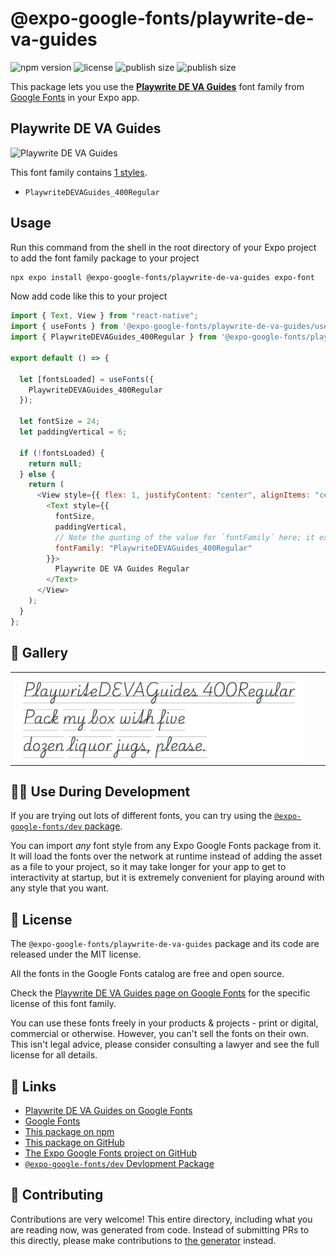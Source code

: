 # @expo-google-fonts/playwrite-de-va-guides

![npm version](https://flat.badgen.net/npm/v/@expo-google-fonts/playwrite-de-va-guides)
![license](https://flat.badgen.net/github/license/expo/google-fonts)
![publish size](https://flat.badgen.net/packagephobia/install/@expo-google-fonts/playwrite-de-va-guides)
![publish size](https://flat.badgen.net/packagephobia/publish/@expo-google-fonts/playwrite-de-va-guides)

This package lets you use the [**Playwrite DE VA Guides**](https://fonts.google.com/specimen/Playwrite+DE+VA+Guides) font family from [Google Fonts](https://fonts.google.com/) in your Expo app.

## Playwrite DE VA Guides

![Playwrite DE VA Guides](./font-family.png)

This font family contains [1 styles](#-gallery).

- `PlaywriteDEVAGuides_400Regular`

## Usage

Run this command from the shell in the root directory of your Expo project to add the font family package to your project

```sh
npx expo install @expo-google-fonts/playwrite-de-va-guides expo-font
```

Now add code like this to your project

```js
import { Text, View } from "react-native";
import { useFonts } from '@expo-google-fonts/playwrite-de-va-guides/useFonts';
import { PlaywriteDEVAGuides_400Regular } from '@expo-google-fonts/playwrite-de-va-guides/400Regular';

export default () => {

  let [fontsLoaded] = useFonts({
    PlaywriteDEVAGuides_400Regular
  });

  let fontSize = 24;
  let paddingVertical = 6;

  if (!fontsLoaded) {
    return null;
  } else {
    return (
      <View style={{ flex: 1, justifyContent: "center", alignItems: "center" }}>
        <Text style={{
          fontSize,
          paddingVertical,
          // Note the quoting of the value for `fontFamily` here; it expects a string!
          fontFamily: "PlaywriteDEVAGuides_400Regular"
        }}>
          Playwrite DE VA Guides Regular
        </Text>
      </View>
    );
  }
};
```

## 🔡 Gallery


||||
|-|-|-|
|![PlaywriteDEVAGuides_400Regular](./400Regular/PlaywriteDEVAGuides_400Regular.ttf.png)||||


## 👩‍💻 Use During Development

If you are trying out lots of different fonts, you can try using the [`@expo-google-fonts/dev` package](https://github.com/expo/google-fonts/tree/master/font-packages/dev#readme).

You can import _any_ font style from any Expo Google Fonts package from it. It will load the fonts over the network at runtime instead of adding the asset as a file to your project, so it may take longer for your app to get to interactivity at startup, but it is extremely convenient for playing around with any style that you want.


## 📖 License

The `@expo-google-fonts/playwrite-de-va-guides` package and its code are released under the MIT license.

All the fonts in the Google Fonts catalog are free and open source.

Check the [Playwrite DE VA Guides page on Google Fonts](https://fonts.google.com/specimen/Playwrite+DE+VA+Guides) for the specific license of this font family.

You can use these fonts freely in your products & projects - print or digital, commercial or otherwise. However, you can't sell the fonts on their own. This isn't legal advice, please consider consulting a lawyer and see the full license for all details.

## 🔗 Links

- [Playwrite DE VA Guides on Google Fonts](https://fonts.google.com/specimen/Playwrite+DE+VA+Guides)
- [Google Fonts](https://fonts.google.com/)
- [This package on npm](https://www.npmjs.com/package/@expo-google-fonts/playwrite-de-va-guides)
- [This package on GitHub](https://github.com/expo/google-fonts/tree/master/font-packages/playwrite-de-va-guides)
- [The Expo Google Fonts project on GitHub](https://github.com/expo/google-fonts)
- [`@expo-google-fonts/dev` Devlopment Package](https://github.com/expo/google-fonts/tree/master/font-packages/dev)

## 🤝 Contributing

Contributions are very welcome! This entire directory, including what you are reading now, was generated from code. Instead of submitting PRs to this directly, please make contributions to [the generator](https://github.com/expo/google-fonts/tree/master/packages/generator) instead.
